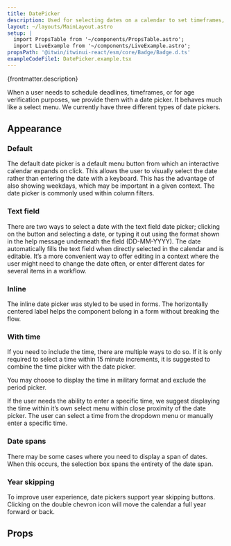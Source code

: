 ```yaml
---
title: DatePicker
description: Used for selecting dates on a calendar to set timeframes, deadlines, and more.
layout: ~/layouts/MainLayout.astro
setup: |
  import PropsTable from '~/components/PropsTable.astro';
  import LiveExample from '~/components/LiveExample.astro';
propsPath: '@itwin/itwinui-react/esm/core/Badge/Badge.d.ts'
exampleCodeFile1: DatePicker.example.tsx
---
```


<p>{frontmatter.description}</p>

<LiveExample src={frontmatter.exampleCodeFile1} />

When a user needs to schedule deadlines, timeframes, or for age verification purposes, we provide them with a date picker. It behaves much like a select menu. We currently have three different types of date pickers.

## Appearance

### Default
The default date picker is a default menu button from which an interactive calendar expands on click. This allows the user to visually select the date rather than entering the date with a keyboard. This has the advantage of also showing weekdays, which may be important in a given context. The date picker is commonly used within column filters.

### Text field
There are two ways to select a date with the text field date picker; clicking on the button and selecting a date, or typing it out using the format shown in the help message underneath the field (DD-MM-YYYY). The date automatically fills the text field when directly selected in the calendar and is editable. It’s a more convenient way to offer editing in a context where the user might need to change the date often, or enter different dates for several items in a workflow.

### Inline
The inline date picker was styled to be used in forms. The horizontally centered label helps the component belong in a form without breaking the flow.

### With time
If you need to include the time, there are multiple ways to do so. If it is only required to select a time within 15 minute increments, it is suggested to combine the time picker with the date picker.

You may choose to display the time in military format and exclude the period picker.

If the user needs the ability to enter a specific time, we suggest displaying the time within it’s own select menu within close proximity of the date picker. The user can select a time from the dropdown menu or manually enter a specific time.

### Date spans
There may be some cases where you need to display a span of dates. When this occurs, the selection box spans the entirety of the date span.

### Year skipping
To improve user experience, date pickers support year skipping buttons. Clicking on the double chevron icon will move the calendar a full year forward or back.

## Props

<PropsTable path={frontmatter.propsPath} />
